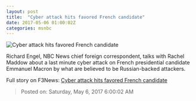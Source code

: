 ```yaml
---
layout: post
title:  "Cyber attack hits favored French candidate"
date: 2017-05-06 01:00:02Z
categories: msnbc
---
```


![Cyber attack hits favored French candidate](http://media1.s-nbcnews.com/j/MSNBC/Components/Video/201705/2017-05-06T01-04-26-666Z--1280x720.video_1067x600.jpg)

Richard Engel, NBC News chief foreign correspondent, talks with Rachel Maddow about a last minute cyber attack on French presidential candidate Emmanuel Macron by what are believed to be Russian-backed attackers.


Full story on F3News: [Cyber attack hits favored French candidate](http://www.f3nws.com/n/PcRVh)

> Posted on: Saturday, May 6, 2017 6:00:02 AM

